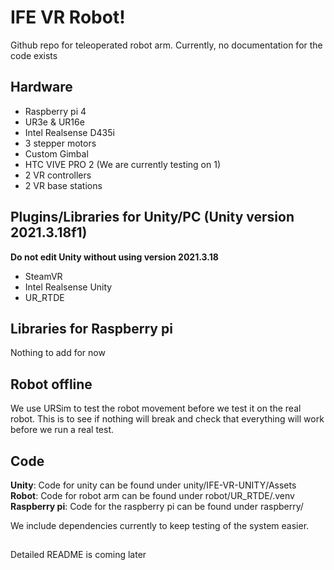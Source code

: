 # IFE VR Robot!
Github repo for teleoperated robot arm. Currently, no documentation for the code exists
## Hardware
- Raspberry pi 4
- UR3e & UR16e
- Intel Realsense D435i
- 3 stepper motors
- Custom Gimbal
- HTC VIVE PRO 2 (We are currently testing on 1)
- 2 VR controllers
- 2 VR base stations
## Plugins/Libraries for Unity/PC (Unity version 2021.3.18f1)
**Do not edit Unity without using version 2021.3.18**
- SteamVR
- Intel Realsense Unity
- UR_RTDE
## Libraries for Raspberry pi
Nothing to add for now
## Robot offline
We use URSim to test the robot movement before we test it on the real robot. This is to see if nothing will break and check that everything will work before we run a real test.
## Code
**Unity**: Code for unity can be found under unity/IFE-VR-UNITY/Assets
**Robot**: Code for robot arm can be found under robot/UR_RTDE/.venv
**Raspberry pi**: Code for the raspberry pi can be found under raspberry/

We include dependencies currently to keep testing of the system easier.
##
Detailed README is coming later
